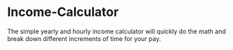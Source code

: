# Income-Calculator
The simple yearly and hourly income calculator will quickly do the math and break down different increments of time for your pay.
